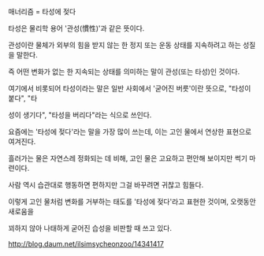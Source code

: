 매너리즘 = 타성에 젖다

타성은 물리학 용어 '관성(慣性)'과 같은 뜻이다.

 

관성이란 물체가 외부의 힘을 받지 않는 한 정지 또는 운동 상태를 지속하려고 하는 성질을 말한다.

 

즉 어떤 변화가 없는 한 지속되는 상태를 의미하는 말이 관성(또는 타성)인 것이다.

 

여기에서 비롯되어 타성이라는 말은 일반 사회에서 '굳어진 버릇'이란 뜻으로, "타성이 붙다", "타

 
성이 생기다", "타성을 버리다"라는 식으로 쓰인다.

 

요즘에는 '타성에 젖다'라는 말을 가장 많이 쓰는데, 이는 고인 물에서 연상한 표현으로 여겨진다.

 

흘러가는 물은 자연스레 정화되는 데 비해, 고인 물은 고요하고 편안해 보이지만 썩기 마련이다.

 

사람 역시 습관대로 행동하면 편하지만 그걸 바꾸려면 귀찮고 힘들다.

 

이렇게 고인 물처럼 변화를 거부하는 태도를 '타성에 젖다'라고 표현한 것이며, 오랫동안 새로움을

 

꾀하지 않아 나태하게 굳어진 습성을 비판할 때 쓰고 있다.

http://blog.daum.net/ilsimsycheonzoo/14341417